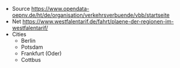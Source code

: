 * Source https://www.opendata-oepnv.de/ht/de/organisation/verkehrsverbuende/vbb/startseite
* Net https://www.westfalentarif.de/fahrt/plaene-der-regionen-im-westfalentarif/
* Cities
  * Berlin
  * Potsdam
  * Frankfurt (Oder)
  * Cottbus